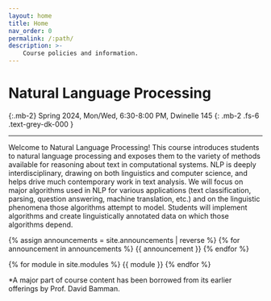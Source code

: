 ```yaml
---
layout: home
title: Home
nav_order: 0
permalink: /:path/
description: >-
    Course policies and information.
---
```


# Natural Language Processing 
{:.mb-2}
Spring 2024, Mon/Wed, 6:30-8:00 PM, Dwinelle 145
{: .mb-2 .fs-6 .text-grey-dk-000 }


---
Welcome to Natural Language Processing!
This course introduces students to natural language processing and exposes them to the variety of methods available for reasoning about text in computational systems. NLP is deeply interdisciplinary, drawing on both linguistics and computer science, and helps drive much contemporary work in text analysis. We will focus on major algorithms used in NLP for various applications (text classification, parsing, question answering, machine translation, etc.) and on the linguistic phenomena those algorithms attempt to model. Students will implement algorithms and create linguistically annotated data on which those algorithms depend.

{% assign announcements = site.announcements | reverse %}
{% for announcement in announcements %}
{{ announcement }}
{% endfor %}

{% for module in site.modules %}
{{ module }}
{% endfor %}

*A major part of course content has been borrowed from its earlier offerings by Prof. David Bamman. 